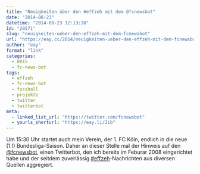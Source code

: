 ```yaml
---
title: "Neuigkeiten über den #effzeh mit dem @fcnewsbot"
date: "2014-08-23"
datetime: "2014-08-23 12:13:38"
id: "28571"
slug: "neuigkeiten-ueber-den-effzeh-mit-dem-fcnewsbot"
url: "https://eay.cc/2014/neuigkeiten-ueber-den-effzeh-mit-dem-fcnewsbot/"
author: "eay"
format: "link"
categories:
  - 0815
  - fc-news-bot
tags:
  - effzeh
  - fc-news-bot
  - fussball
  - projekte
  - twitter
  - twitterbot
meta:
  - linked_list_url: "https://twitter.com/fcnewsbot"
  - yourls_shorturl: "https://eay.li/2ib"
---
```


Um 15:30 Uhr startet auch mein Verein, der 1. FC Köln, endlich in die neue (1.!) Bundesliga-Saison. Daher an dieser Stelle mal der Hinweis auf den [@fcnewsbot](https://twitter.com/fcnewsbot), einen Twitterbot, den ich bereits im Feburar 2008 eingerichtet habe und der seitdem zuverlässig [#effzeh](//eay.cc/tag/effzeh/)\-Nachrichten aus diversen Quellen aggregiert.
